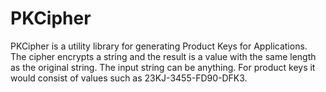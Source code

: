 # PKCipher

PKCipher is a utility library for generating Product Keys for Applications.  The cipher encrypts a string and the result is a value with
the same length as the original string.  The input string can be anything.  For product keys it would consist of values such as 
23KJ-3455-FD90-DFK3.

